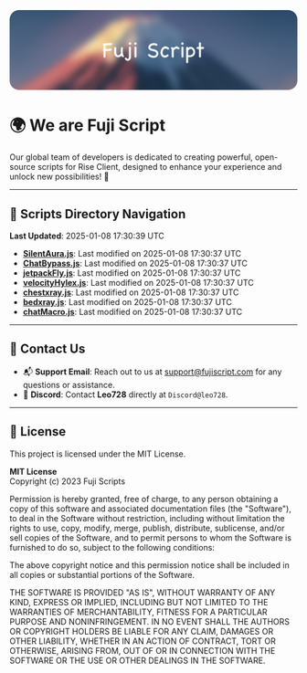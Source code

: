 ![Banner](.github/b.webp)

# 🌍 **We are Fuji Script**

Our global team of developers is dedicated to creating powerful, open-source scripts for Rise Client, designed to enhance your experience and unlock new possibilities! 🌟

---
<!-- SCRIPTS_NAVIGATION_START -->
## 📂 **Scripts Directory Navigation**

**Last Updated**: 2025-01-08 17:30:39 UTC

- **[SilentAura.js](scripts/SilentAura.js)**: Last modified on 2025-01-08 17:30:37 UTC
- **[ChatBypass.js](scripts/ChatBypass.js)**: Last modified on 2025-01-08 17:30:37 UTC
- **[jetpackFly.js](scripts/jetpackFly.js)**: Last modified on 2025-01-08 17:30:37 UTC
- **[velocityHylex.js](scripts/velocityHylex.js)**: Last modified on 2025-01-08 17:30:37 UTC
- **[chestxray.js](scripts/chestxray.js)**: Last modified on 2025-01-08 17:30:37 UTC
- **[bedxray.js](scripts/bedxray.js)**: Last modified on 2025-01-08 17:30:37 UTC
- **[chatMacro.js](scripts/chatMacro.js)**: Last modified on 2025-01-08 17:30:37 UTC

<!-- SCRIPTS_NAVIGATION_END -->

---

## 💬 **Contact Us**  
- 📬 **Support Email**: Reach out to us at [support@fujiscript.com](mailto:support@fujiscript.com) for any questions or assistance.  
- 💬 **Discord**: Contact **Leo728** directly at `Discord@leo728`.

---

## 📜 **License**

This project is licensed under the MIT License.  

**MIT License**  
Copyright (c) 2023 Fuji Scripts  

Permission is hereby granted, free of charge, to any person obtaining a copy of this software and associated documentation files (the "Software"), to deal in the Software without restriction, including without limitation the rights to use, copy, modify, merge, publish, distribute, sublicense, and/or sell copies of the Software, and to permit persons to whom the Software is furnished to do so, subject to the following conditions:  

The above copyright notice and this permission notice shall be included in all copies or substantial portions of the Software.  

THE SOFTWARE IS PROVIDED "AS IS", WITHOUT WARRANTY OF ANY KIND, EXPRESS OR IMPLIED, INCLUDING BUT NOT LIMITED TO THE WARRANTIES OF MERCHANTABILITY, FITNESS FOR A PARTICULAR PURPOSE AND NONINFRINGEMENT. IN NO EVENT SHALL THE AUTHORS OR COPYRIGHT HOLDERS BE LIABLE FOR ANY CLAIM, DAMAGES OR OTHER LIABILITY, WHETHER IN AN ACTION OF CONTRACT, TORT OR OTHERWISE, ARISING FROM, OUT OF OR IN CONNECTION WITH THE SOFTWARE OR THE USE OR OTHER DEALINGS IN THE SOFTWARE.  
